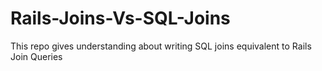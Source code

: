 # Rails-Joins-Vs-SQL-Joins
This repo gives understanding about writing SQL joins equivalent to Rails Join Queries 

